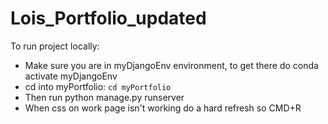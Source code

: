 # Lois_Portfolio_updated

To run project locally:
* Make sure you are in myDjangoEnv environment, to get there do conda activate myDjangoEnv
* cd into myPortfolio: `cd myPortfolio`
* Then run python manage.py runserver
* When css on work page isn't working do a hard refresh so CMD+R
